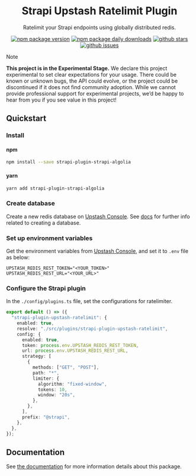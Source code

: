 <div align="center">
<h1>Strapi Upstash Ratelimit Plugin</h1>
<p style="margin-top: 0;">Ratelimit your Strapi endpoints using globally distributed redis.</p>

[![npm package version](https://badgen.net/npm/v/strapi-plugin-upstash-ratelimit)](https://npmjs.com/package/strapi-plugin-upstash-ratelimit)
[![npm package daily downloads](https://badgen.net/npm/dm/strapi-plugin-upstash-ratelimit)](https://npmjs.com/strapi-plugin-upstash-ratelimit)
[![github stars](https://badgen.net/github/stars/upstash/strapi-plugin-upstash-ratelimit)](https://gitHub.com/upstash/strapi-plugin-upstash-ratelimit)
[![github issues](https://img.shields.io/github/issues/upstash/strapi-plugin-upstash-ratelimit.svg)](https://gitHub.com/upstash/strapi-plugin-upstash-ratelimit/issues/)

</div>

> [!NOTE]  
> **This project is in the Experimental Stage.**
> We declare this project experimental to set clear expectations for your usage. There could be known or unknown bugs, the API could evolve, or the project could be discontinued if it does not find community adoption. While we cannot provide professional support for experimental projects, we’d be happy to hear from you if you see value in this project!

## Quickstart

### Install

#### npm

```bash
npm install --save strapi-plugin-strapi-algolia
```

#### yarn

```bash
yarn add strapi-plugin-strapi-algolia
```

### Create database

Create a new redis database on [Upstash Console](https://console.upstash.com/). See [docs](https://upstash.com/docs/redis/overall/getstarted) for further info related to creating a database.

### Set up environment variables

Get the environment variables from [Upstash Console](https://console.upstash.com/), and set it to `.env` file as below:

```shell
UPSTASH_REDIS_REST_TOKEN="<YOUR_TOKEN>"
UPSTASH_REDIS_REST_URL="<YOUR_URL>"
```

### Configure the Strapi plugin

In the `./config/plugins.ts` file, set the configurations for ratelimiter.

```typescript
export default () => ({
  "strapi-plugin-upstash-ratelimit": {
    enabled: true,
    resolve: "./src/plugins/strapi-plugin-upstash-ratelimit",
    config: {
      enabled: true,
      token: process.env.UPSTASH_REDIS_REST_TOKEN,
      url: process.env.UPSTASH_REDIS_REST_URL,
      strategy: [
        {
          methods: ["GET", "POST"],
          path: "*",
          limiter: {
            algorithm: "fixed-window",
            tokens: 10,
            window: "20s",
          },
        },
      ],
      prefix: "@strapi",
    },
  },
});
```

## Documentation

See [the documentation](https://upstash.com/docs/redis) for more information details about this package.
